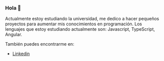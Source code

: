 ### Hola 👋

Actualmente estoy estudiando la universidad, me dedico a hacer pequeños proyectos para aumentar mis conocimientos en programación. Los lenguajes que estoy estudiando actualmente son: Javascript, TypeScript, Angular.

También puedes encontrarme en:
* [Linkedin](linkedin.com/in/yahir-antonio-diaz-coronado-031683200/)
